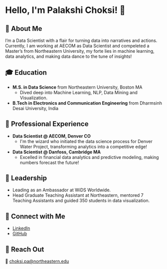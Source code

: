 # Hello, I'm Palakshi Choksi! 🌟

## 🚀 About Me
I’m a Data Scientist with a flair for turning data into narratives and actions. Currently, I am working at AECOM as Data Scientist and compeleted a Master’s from Northeastern University, my forte lies in machine learning, data analytics, and making data dance to the tune of insights!

## 🎓 Education
- **M.S. in Data Science** from Northeastern University, Boston MA
  - Dived deep into Machine Learning, NLP, Data Mining and Visualization.
- **B.Tech in Electronics and Communication Engineering** from Dharmsinh Desai University, India

## 💼 Professional Experience
- **Data Scientist @ AECOM, Denver CO**
  - I'm the wizard who initiated the data science process  for Denver Water Project, transforming analytics into a competitive edge!
- **Data Scientist @ Danfoss, Cambridge MA**
  - Excelled in financial data analytics and predictive modeling, making numbers forecast the future!

## 🌟 Leadership
- Leading as an Ambassador at WiDS Worldwide.
- Head Graduate Teaching Assistant at Northeastern, mentored 7 Teaching Assistants and guided 350 students in data visualization.

## 🤝 Connect with Me
- [LinkedIn](https://www.linkedin.com/in/palakshi-choksi/)
- [GitHub](https://github.com/Palakshi123)

## 📨 Reach Out
📧 choksi.pa@northeastern.edu

<!-- I'm always on the lookout for challenging projects and exciting roles. Let's innovate together! -->
